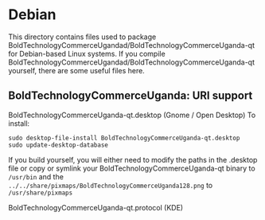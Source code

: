 
Debian
====================
This directory contains files used to package BoldTechnologyCommerceUgandad/BoldTechnologyCommerceUganda-qt
for Debian-based Linux systems. If you compile BoldTechnologyCommerceUgandad/BoldTechnologyCommerceUganda-qt yourself, there are some useful files here.

## BoldTechnologyCommerceUganda: URI support ##


BoldTechnologyCommerceUganda-qt.desktop  (Gnome / Open Desktop)
To install:

	sudo desktop-file-install BoldTechnologyCommerceUganda-qt.desktop
	sudo update-desktop-database

If you build yourself, you will either need to modify the paths in
the .desktop file or copy or symlink your BoldTechnologyCommerceUganda-qt binary to `/usr/bin`
and the `../../share/pixmaps/BoldTechnologyCommerceUganda128.png` to `/usr/share/pixmaps`

BoldTechnologyCommerceUganda-qt.protocol (KDE)

